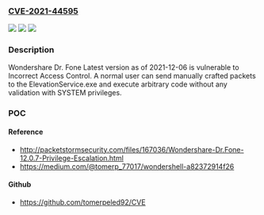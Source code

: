### [CVE-2021-44595](https://cve.mitre.org/cgi-bin/cvename.cgi?name=CVE-2021-44595)
![](https://img.shields.io/static/v1?label=Product&message=n%2Fa&color=blue)
![](https://img.shields.io/static/v1?label=Version&message=n%2Fa&color=blue)
![](https://img.shields.io/static/v1?label=Vulnerability&message=n%2Fa&color=brighgreen)

### Description

Wondershare Dr. Fone Latest version as of 2021-12-06 is vulnerable to Incorrect Access Control. A normal user can send manually crafted packets to the ElevationService.exe and execute arbitrary code without any validation with SYSTEM privileges.

### POC

#### Reference
- http://packetstormsecurity.com/files/167036/Wondershare-Dr.Fone-12.0.7-Privilege-Escalation.html
- https://medium.com/@tomerp_77017/wondershell-a82372914f26

#### Github
- https://github.com/tomerpeled92/CVE

